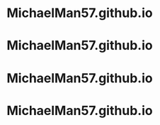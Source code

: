 # MichaelMan57.github.io
# MichaelMan57.github.io
# MichaelMan57.github.io
# MichaelMan57.github.io
